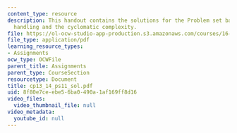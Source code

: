 ```yaml
---
content_type: resource
description: This handout contains the solutions for the Problem set based on exception
  handling and the cyclomatic complexity.
file: https://ol-ocw-studio-app-production.s3.amazonaws.com/courses/16-01-unified-engineering-i-ii-iii-iv-fall-2005-spring-2006/8f80e7ceebe56ba0490a1af169ff8d16_cp13_14_ps11_sol.pdf
file_type: application/pdf
learning_resource_types:
- Assignments
ocw_type: OCWFile
parent_title: Assignments
parent_type: CourseSection
resourcetype: Document
title: cp13_14_ps11_sol.pdf
uid: 8f80e7ce-ebe5-6ba0-490a-1af169ff8d16
video_files:
  video_thumbnail_file: null
video_metadata:
  youtube_id: null
---
```

